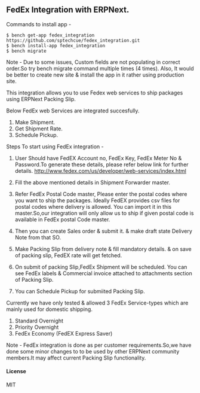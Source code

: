 ## FedEx Integration with ERPNext.

Commands to install app -

```
$ bench get-app fedex_integration https://github.com/sptechcue/fedex_integration.git
$ bench install-app fedex_integration
$ bench migrate

```
Note - Due to some issues, Custom fields are not populating in correct order.So try bench migrate command multiple times (4 times). Also, It would be better to create new site & install the app in it rather using production site.


This integration allows you to use Fedex web services to ship packages using ERPNext Packing Slip.

Below FedEx web Services are integrated succesfully.

1. Make Shipment.
2. Get Shipment Rate.
3. Schedule Pickup.


Steps To start using FedEx integration - 


1. User Should have FedEX Account no, FedEx Key, FedEx Meter No & Password.To generate these details, please refer below link for further details.
http://www.fedex.com/us/developer/web-services/index.html

2. Fill the above mentioned details in Shipment Forwarder master.

3. Refer FedEx Postal Code master, Please enter the postal codes where you want to ship the packages.
Ideally FedEX provides csv files for postal codes where delivery is allowed. You can import it in this master.So,our integration will only allow us to ship if given postal code is available in FedEx postal Code master.

4. Then you can create Sales order & submit it. & make draft state Delivery Note from that SO.

5. Make Packing Slip from delivery note & fill mandatory details. & on save of packing slip, FedEX rate will get fetched.

6. On submit of packing Slip,FedEx Shipment will be scheduled. You can see FedEx labels & Commercial invoice attached to attachments section of Packing Slip.

7. You can Schedule Pickup for submiited Packing Slip. 


Currently we have only tested & allowed 3 FedEx Service-types which are mainly used for domestic shipping.

1. Standard Overnight
2. Priority Overnight
3. FedEx Economy (FedEX Express Saver) 




Note - FedEx integration is done as per customer requirements.So,we have done some minor changes to to be used by other ERPNext community members.It may affect current Packing Slip functionality.


#### License

MIT